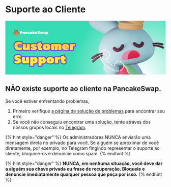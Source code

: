 # Suporte ao Cliente

![](../.gitbook/assets/customer-support-header.png)

## NÃO existe suporte ao cliente na PancakeSwap.

Se você estiver enfrentando problemas,

1. Primeiro verifique [a página de solução de problemas](../help/troubleshooting.md) para encontrar seu erro
2. Se você não conseguiu encontrar uma solução, tente atráves dos nossos grupos locais no [Telegram](telegram.md).

{% hint style="danger" %}
Os administradores NUNCA enviarão uma mensagem direta no privado para você. Se alguém se aproximar de você diretamente, por exemplo, no Telegram fingindo representar o suporte ao cliente, bloqueie-os e denuncie como spam.
{% endhint %}

{% hint style="danger" %}
**NUNCA, em nenhuma situação, você deve dar a alguém sua chave privada ou frase de recuperação. Bloqueie e denuncie imediatamente qualquer pessoa que peça por isso.**
{% endhint %}
